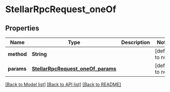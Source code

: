 # StellarRpcRequest_oneOf

## Properties

| Name       | Type                                                                    | Description | Notes             |
| ---------- | ----------------------------------------------------------------------- | ----------- | ----------------- |
| **method** | **String**                                                              |             | [default to null] |
| **params** | [**StellarRpcRequest_oneOf_params**](StellarRpcRequest_oneOf_params.md) |             | [default to null] |

[[Back to Model list]](../README.md#documentation-for-models) [[Back to API list]](../README.md#documentation-for-api-endpoints) [[Back to README]](../README.md)
